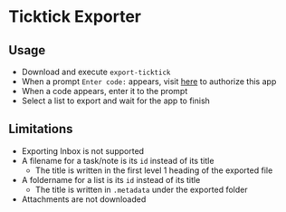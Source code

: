 # Ticktick Exporter

## Usage

- Download and execute `export-ticktick`
- When a prompt `Enter code:` appears, visit [here](https://ticktick.com/oauth/authorize?scope=tasks:read&client_id=L3kCTCHx8Nyw982O4x&response_type=code) to authorize this app
- When a code appears, enter it to the prompt
- Select a list to export and wait for the app to finish

## Limitations

- Exporting Inbox is not supported
- A filename for a task/note is its `id` instead of its title
  - The title is written in the first level 1 heading of the exported file
- A foldername for a list is its `id` instead of its title
  - The title is written in `.metadata` under the exported folder
- Attachments are not downloaded
